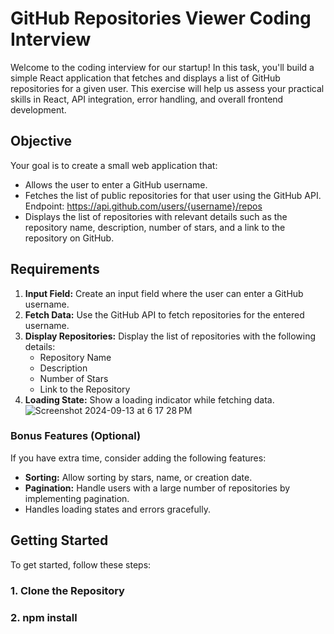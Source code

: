 # GitHub Repositories Viewer Coding Interview

Welcome to the coding interview for our startup! In this task, you'll build a simple React application that fetches and displays a list of GitHub repositories for a given user. This exercise will help us assess your practical skills in React, API integration, error handling, and overall frontend development.

## Objective

Your goal is to create a small web application that:
- Allows the user to enter a GitHub username.
- Fetches the list of public repositories for that user using the GitHub API. Endpoint: https://api.github.com/users/{username}/repos
- Displays the list of repositories with relevant details such as the repository name, description, number of stars, and a link to the repository on GitHub.


## Requirements

1. **Input Field:** Create an input field where the user can enter a GitHub username. 
2. **Fetch Data:** Use the GitHub API to fetch repositories for the entered username.
3. **Display Repositories:** Display the list of repositories with the following details:
   - Repository Name
   - Description
   - Number of Stars
   - Link to the Repository
4. **Loading State:** Show a loading indicator while fetching data.
![Screenshot 2024-09-13 at 6 17 28 PM](https://github.com/user-attachments/assets/f3d6addb-4c24-4278-ad5f-ca18436ce55d)


### Bonus Features (Optional)

If you have extra time, consider adding the following features:
- **Sorting:** Allow sorting by stars, name, or creation date.
- **Pagination:** Handle users with a large number of repositories by implementing pagination.
- Handles loading states and errors gracefully.

## Getting Started

To get started, follow these steps:

### 1. Clone the Repository
### 2. npm install
